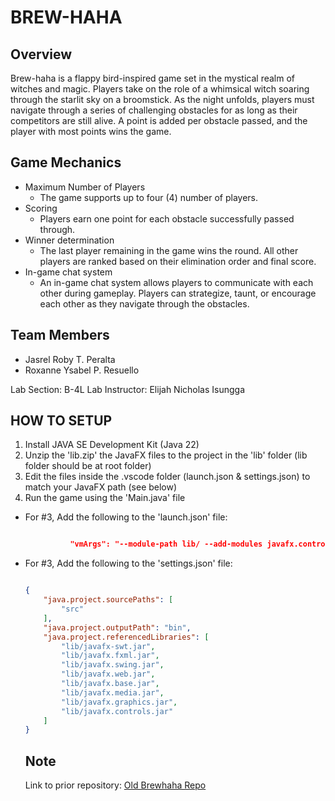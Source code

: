 # BREW-HAHA

## Overview

Brew-haha is a flappy bird-inspired game set in the mystical realm of witches and magic. Players take on the role of a whimsical witch soaring through the starlit sky on a broomstick. As the night unfolds, players must navigate through a series of challenging obstacles for as long as their competitors are still alive. A point is added per obstacle passed, and the player with most points wins the game.

## Game Mechanics

- Maximum Number of Players
  - The game supports up to four (4) number of players.
- Scoring
  - Players earn one point for each obstacle successfully passed through.
- Winner determination
  - The last player remaining in the game wins the round. All other players are ranked based on their elimination order and final score.
- In-game chat system
  - An in-game chat system allows players to communicate with each other during gameplay. Players can strategize, taunt, or encourage each other as they navigate through the obstacles.

## Team Members

- Jasrel Roby T. Peralta
- Roxanne Ysabel P. Resuello

Lab Section: B-4L
Lab Instructor: Elijah Nicholas Isungga

## HOW TO SETUP

1. Install JAVA SE Development Kit (Java 22)
2. Unzip the 'lib.zip' the JavaFX files to the project in the 'lib' folder (lib folder should be at root folder)
3. Edit the files inside the .vscode folder (launch.json & settings.json) to match your JavaFX path (see below)
4. Run the game using the 'Main.java' file
  
- For #3, Add the following to the 'launch.json' file:
  
  ```json
  
            "vmArgs": "--module-path lib/ --add-modules javafx.controls,javafx.fxml"
  ```

- For #3, Add the following to the 'settings.json' file:

  ```json
  
  {
      "java.project.sourcePaths": [
          "src"
      ],
      "java.project.outputPath": "bin",
      "java.project.referencedLibraries": [
          "lib/javafx-swt.jar",
          "lib/javafx.fxml.jar",
          "lib/javafx.swing.jar",
          "lib/javafx.web.jar",
          "lib/javafx.base.jar",
          "lib/javafx.media.jar",
          "lib/javafx.graphics.jar",
          "lib/javafx.controls.jar"
      ]
  }
  ```

  ## Note
  Link to prior repository: [Old Brewhaha Repo](https://github.com/jasrelperalta/brewhaha)
